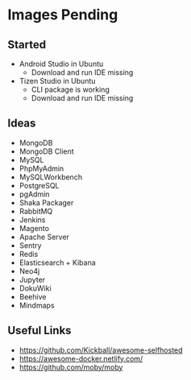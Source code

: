 # Images Pending

## Started

- Android Studio in Ubuntu
    - Download and run IDE missing
- Tizen Studio in Ubuntu
    - CLI package is working
    - Download and run IDE missing

## Ideas

- MongoDB
- MongoDB Client
- MySQL
- PhpMyAdmin
- MySQLWorkbench
- PostgreSQL
- pgAdmin
- Shaka Packager
- RabbitMQ
- Jenkins
- Magento
- Apache Server
- Sentry
- Redis
- Elasticsearch + Kibana
- Neo4j
- Jupyter
- DokuWiki
- Beehive
- Mindmaps

## Useful Links

- https://github.com/Kickball/awesome-selfhosted
- https://awesome-docker.netlify.com/
- https://github.com/moby/moby
